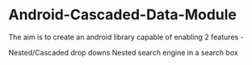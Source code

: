 # Android-Cascaded-Data-Module

The aim is to create an android library capable of enabling 2 features -

Nested/Cascaded drop downs
Nested search engine in a search box
